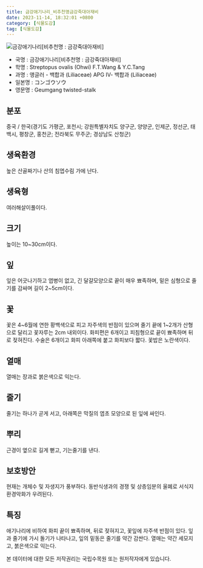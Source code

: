 ```yaml
---
title: 금강애기나리_비추천명금강죽대아재비
date: 2023-11-14, 18:32:01 +0800
category: [식물도감]
tag: [식물도감]
---
```




![금강애기나리[비추천명 : 금강죽대아재비]](http://www.nature.go.kr/fileUpload/plants/basic/Liliaceae/Streptopus/6043/6043_1_th2.JPG)
- 국명 : 금강애기나리[비추천명 : 금강죽대아재비]
- 학명 : Streptopus ovalis (Ohwi) F.T.Wang & Y.C.Tang
- 과명 : 앵글러 - 백합과 (Liliaceae) APG Ⅳ- 백합과 (Liliaceae)
- 일본명 : コンゴウソウ
- 영문명 : Geumgang twisted-stalk


## 분포
중국 / 한국(경기도 가평군, 포천시; 강원특별자치도 양구군, 양양군, 인제군, 정선군, 태백시, 평창군, 홍천군; 전라북도 무주군; 경상남도 산청군) 
## 생육환경
높은 산골짜기나 산의 침엽수림 가에 난다.
## 생육형
여러해살이풀이다.
## 크기
높이는 10~30cm이다.
## 잎
잎은 어긋나기하고 엽병이 없고, 긴 달걀모양으로 끝이 매우 뾰족하며, 밑은 심형으로 줄기를 감싸며 길이 2~5cm이다. 
## 꽃
꽃은 4~6월에 연한 황백색으로 피고 자주색의 반점이 있으며 줄기 끝에 1~2개가 산형으로 달리고 꽃자루는 2cm 내외이다. 화피편은 6개이고 피침형으로 끝이 뾰족하며 뒤로 젖혀진다. 수술은 6개이고 화피 아래쪽에 붙고 화피보다 짧다. 꽃밥은 노란색이다.
## 열매
열매는 장과로 붉은색으로 익는다.
## 줄기
줄기는 하나가 곧게 서고, 아래쪽은 막질의 엽초 모양으로 된 잎에 싸인다. 
## 뿌리
근경이 옆으로 길게 뻗고, 기는줄기를 낸다.
## 보호방안
현재는 개체수 및 자생지가 풍부하다. 동반식생과의 경쟁 및 상층임분의 울폐로 서식지 환경악화가 우려된다.
## 특징
애기나리에 비하여 화피 끝이 뾰족하며, 뒤로 젖혀지고, 꽃잎에 자주색 반점이 있다. 잎과 줄기에 가시 돌기가 나타나고, 잎의 밑동은 줄기를 약간 감싼다. 열매는 약간 세모지고, 붉은색으로 익는다.






본 데이터에 대한 모든 저작권리는 국립수목원 또는 원저작자에게 있습니다.

